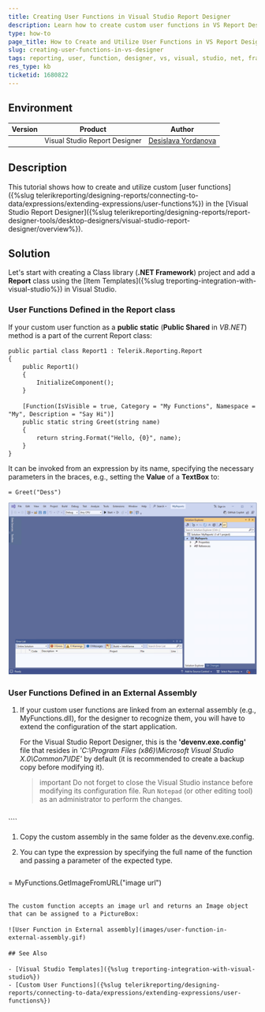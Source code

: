 ```yaml
---
title: Creating User Functions in Visual Studio Report Designer
description: Learn how to create custom user functions in VS Report Designer.
type: how-to
page_title: How to Create and Utilize User Functions in VS Report Designer
slug: creating-user-functions-in-vs-designer
tags: reporting, user, function, designer, vs, visual, studio, net, framework
res_type: kb
ticketid: 1680822
---
```


## Environment

| Version | Product | Author | 
| ---- | ---- | ---- |
|  | Visual Studio Report Designer |[Desislava Yordanova](https://www.telerik.com/blogs/author/desislava-yordanova)| 

## Description

This tutorial shows how to create and utilize custom [user functions]({%slug telerikreporting/designing-reports/connecting-to-data/expressions/extending-expressions/user-functions%}) in the [Visual Studio Report Designer]({%slug telerikreporting/designing-reports/report-designer-tools/desktop-designers/visual-studio-report-designer/overview%}).

## Solution

Let's start with creating a Class library (**.NET Framework**) project and add a **Report** class using the [Item Templates]({%slug treporting-integration-with-visual-studio%}) in Visual Studio. 

### User Functions Defined in the Report class

If your custom user function as a **public static** (**Public Shared** in *VB.NET*) method is a part of the current Report class:

````CSharp
public partial class Report1 : Telerik.Reporting.Report
{
    public Report1()
    {
        InitializeComponent();
    }

    [Function(IsVisible = true, Category = "My Functions", Namespace = "My", Description = "Say Hi")]
    public static string Greet(string name)
    {
        return string.Format("Hello, {0}", name);
    }
}
````

It can be invoked from an expression by its name, specifying the necessary parameters in the braces, e.g., setting the **Value** of a **TextBox** to:

````
= Greet("Dess")
````

![User Function in Report class](images/user-function-in-report.gif)   

### User Functions Defined in an External Assembly

1. If your custom user functions are linked from an external assembly (e.g., MyFunctions.dll), for the designer to recognize them, you will have to extend the configuration of the start application. 

	For the Visual Studio Report Designer, this is the **'devenv.exe.config'** file that resides in *'C:\Program Files (x86)\Microsoft Visual Studio X.0\Common7\IDE'* by default (it is recommended to create a backup copy before modifying it). 

	>important Do not forget to close the Visual Studio instance before modifying its configuration file. Run `Notepad` (or other editing tool) as an administrator to perform the changes.

	````XML
<configSections>
			<section
				name="Telerik.Reporting"
				type="Telerik.Reporting.Configuration.ReportingConfigurationSection, Telerik.Reporting"
				allowLocation="true"
				allowDefinition="Everywhere"/>
	</configSections>
	<Telerik.Reporting>
		<AssemblyReferences>
			<add name="MyFunctions" />
		</AssemblyReferences>
	</Telerik.Reporting>
````


1. Copy the custom assembly in the same folder as the devenv.exe.config.
1. You can type the expression by specifying the full name of the function and passing a parameter of the expected type. 

	````
= MyFunctions.GetImageFromURL("image url")
````

The custom function accepts an image url and returns an Image object that can be assigned to a PictureBox:

![User Function in External assembly](images/user-function-in-external-assembly.gif)   

## See Also

- [Visual Studio Templates]({%slug treporting-integration-with-visual-studio%})
- [Custom User Functions]({%slug telerikreporting/designing-reports/connecting-to-data/expressions/extending-expressions/user-functions%})
